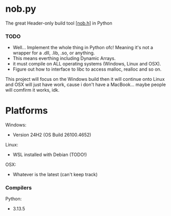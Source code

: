 # nob.py

The great Header-only build tool [[nob.h](https://github.com/Tsoding/nob.h)] in Python

### TODO

- Well... Implement the whole thing in Python ofc! Meaning it's not a wrapper for a .dll, .lib, .so, or anything.
- This means everthing including Dynamic Arrays.
- it must compile on ALL operating systems (Windows, Linux and OSX).
- Figure out how to interface to libc to access malloc, realloc and so on.

This project will focus on the Windows build then it will continue onto Linux and OSX will just have work, cause i don't have a MacBook... maybe people will comfirm it works, idk.

# Platforms

Windows:
- Version 24H2 (OS Build 26100.4652)

Linux:
- WSL installed with Debian (TODO!)

OSX:
- Whatever is the latest (can't keep track)


### Compilers

Python:
- 3.13.5
